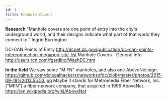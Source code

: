 ```yaml
---
id: 1
title: Manhole Covers
---
```


**Research**
"Manhole covers are one point of entry into the  city's underground world, and their designs indicate what part of that  world they connect to." Ingrid Burrington. 

DC-CAN Points of Entry
http://dcnet.dc.gov/publication/dc-can-points-interconnection-megapop-site-list
Manhole Covers - General Info
http://users.rcn.com/fgardino/WashDC.htm

**In the field**
We saw some "M FN" manholes, and also one AboveNet sign.
https://github.com/dclegalhackers/networksofdc/blob/master/photos/2015-09-19%2013.55.53.jpg
Maybe it stands for Metromedia Fiber Network, Inc. (“MFN”) a fiber network company, that acquired in 1999 AboveNet.
https://en.wikipedia.org/wiki/AboveNet
